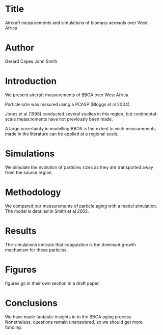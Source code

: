 # Title
Aircraft measurements and simulations of biomass aerosols over West Africa

# Author
Gerard Capes
John Smith

# Introduction
We present aircraft measurements of BBOA over West Africa.

Particle size was masured using a PCASP (Bloggs et al 2004).

Jones et al (1998) conducted several studies in this region, 
but continental-scale measurements have not previously been made.

A large uncertainty in modelling BBOA is the extent to wich 
measurements made in the literature can be applied at a regional scale.

# Simulations
We simulate the evolution of particles sizes as they are transported 
away from the source region.

# Methodology
We compared our measurements of particle aging with a model simulation.
The model is detailed in Smith et al 2002.

# Results
The simulations indicate that coagulation is the dominant growth
mechanism for these particles.

# Figures
figures go in their own section in a draft paper.

# Conclusions
We have made fantastic insights in to the BBOA aging process.
Nonetheless, questions remain unanswered, so we should get more funding.
